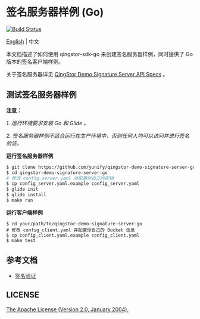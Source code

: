 # 签名服务器样例 (Go)
[![Build Status](https://travis-ci.org/Colin0114/qingstor-demo-signature-server-go.svg?branch=add_travis_ci)](https://travis-ci.org/Colin0114/qingstor-demo-signature-server-go)

[English](../../README.md) | 中文

本文档描述了如何使用 qingstor-sdk-go 来创建签名服务器样例，同时提供了 Go 版本的签名客户端样例。

关于签名服务器详见 [QingStor Demo Signature Server API Specs](https://github.com/yunify/qingstor-demo-signature-server-api-specs) 。

## 测试签名服务器样例

**注意：**

_1\. 运行环境要求安装 Go 和 Glide 。_

_2\. 签名服务器样例不适合运行在生产环境中，否则任何人均可以访问并进行签名验证。_

**运行签名服务器样例**

```bash
$ git clone https://github.com/yunify/qingstor-demo-signature-server-go.git
$ cd qingstor-demo-signature-server-go
# 修改 config_server.yaml 并配置你自己的密钥
$ cp config_server.yaml.example config_server.yaml
$ glide init
$ glide install
$ make run
```

**运行客户端样例**

```
$ cd your/path/to/qingstor-demo-signature-server-go
# 修改 config_client.yaml 并配置你自己的 Bucket 信息
$ cp config_client.yaml.example config_client.yaml
$ make test
```
## 参考文档
* [签名验证](https://docs.qingcloud.com/qingstor/api/common/signature.html)

## LICENSE
[The Apache License (Version 2.0, January 2004).](http://www.apache.org/licenses/LICENSE-2.0.html)
